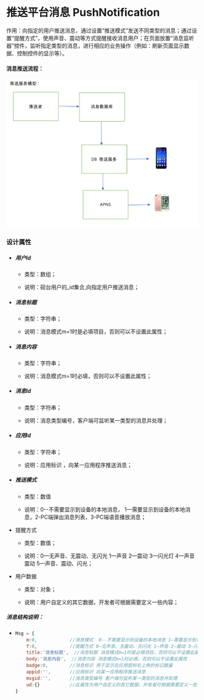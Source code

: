 # 推送平台消息 PushNotification

作用：向指定的用户推送消息，通过设置“推送模式”发送不同类型的消息；通过设置“提醒方式”，使用声音、震动等方式提醒接收消息用户；在页面放置“消息监听器”控件，监听指定类型的消息，进行相应的业务操作（例如：刷新页面显示数据、控制控件的显示等）。

#### 消息推送流程：

![](/assets/PushNotification1.png)

### 设计属性

* ##### 用户Id

  * 类型：数组；

  * 说明：砚台用户的\_id集合,向指定用户推送消息；
* ##### 消息标题

  * 类型：字符串；

  * 说明：消息模式m=1时是必填项目，否则可以不设置此属性；
* ##### 消息内容

  * 类型：字符串；

  * 说明：消息模式m=1时必填，否则可以不设置此属性；
* ##### 消息Id

  * 类型：字符串；

  * 说明：消息类型编号，客户端可监听某一类型的消息并处理；
* ##### 应用Id

  * 类型：字符串；

  * 说明：应用标识 ，向某一应用程序推送消息；
* ##### 推送模式

  * 类型：数值

  * 说明：0--不需要显示到设备的本地消息， 1—需要显示到设备的本地消息，2-PC端弹出消息列表，3-PC端语音播放消息；
* 提醒方式

  * 类型：数值；

  * 说明：0—无声音、无震动、无闪光 1—声音 2—震动 3—闪光灯 4—声音震动 5—声音、震动、闪光；

* 用户数据

  * 类型：对象；

  * 说明：用户自定义的其它数据，开发者可根据需要定义一些内容；

##### 消息结构说明：

* ```js
  Msg = {
      m:0,            //消息模式  0--不需要显示到设备的本地消息 1—需要显示到设备的本地消息
      f:0,            //提醒方式 0—无声音、无震动、无闪光 1—声音 2—震动 3—闪光灯 4—声音震动 5—声音、震动、闪光
      title:'消息标题',  //消息标题 消息模式m=1时是必填项目，否则可以不设置此属性
      body:'消息内容',  //消息内容 消息模式m=1时必填，否则可以不设置此属性
      badge:0,        //消息标识 用于显示在应用图标右上角的标记数量
      appid:'',       //应用标识 向某一应用程序推送消息
      msgid:'',       //消息类型编号 客户端可监听某一类型的消息并处理
      ud:{}           //此属性为用户自定义的其它数据，开发者可根据需要定义一些内容
  }
  ```

##### 



